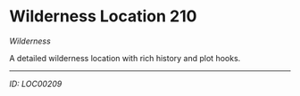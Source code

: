 # Wilderness Location 210

*Wilderness*

A detailed wilderness location with rich history and plot hooks.

---
*ID: LOC00209*